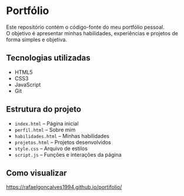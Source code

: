 # Portfólio

Este repositório contém o código-fonte do meu portfólio pessoal.  
O objetivo é apresentar minhas habilidades, experiências e projetos de forma simples e objetiva.

## Tecnologias utilizadas

- HTML5  
- CSS3  
- JavaScript  
- Git

## Estrutura do projeto

- `index.html` – Página inicial  
- `perfil.html` – Sobre mim  
- `habilidades.html` – Minhas habilidades  
- `projetos.html` – Projetos desenvolvidos  
- `style.css` – Arquivo de estilos  
- `script.js` – Funções e interações da página

## Como visualizar

https://rafaelgoncalves1994.github.io/portifolio/
